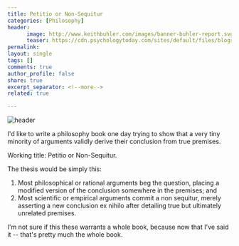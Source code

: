 ```yaml
---
title: Petitio or Non-Sequitur
categories: [Philosophy]
header: 
      image: http://www.keithbuhler.com/images/banner-buhler-report.svg
      teaser: https://cdn.psychologytoday.com/sites/default/files/blogs/67492/2013/06/127024-126515.jpg
permalink: 
layout: single
tags: []
comments: true
author_profile: false
share: true
excerpt_separator: <!--more-->
related: true

---
```


![header](https://cdn.psychologytoday.com/sites/default/files/blogs/67492/2013/06/127024-126515.jpg)

I'd like to write a philosophy book one day trying to show that a very tiny minority of arguments validly derive their conclusion from true premises. 

Working title: Petitio or Non-Sequitur. 

The thesis would be simply this: 

1. Most philosophical or rational arguments beg the question, placing a modified version of the conclusion somewhere in the premises; and
2. Most scientific or empirical arguments commit a non sequitur, merely asserting a new conclusion ex nihilo after detailing true but ultimately unrelated premises. 

I'm not sure if this these warrants a whole book, because now that I've said it -- that's pretty much the whole book. 